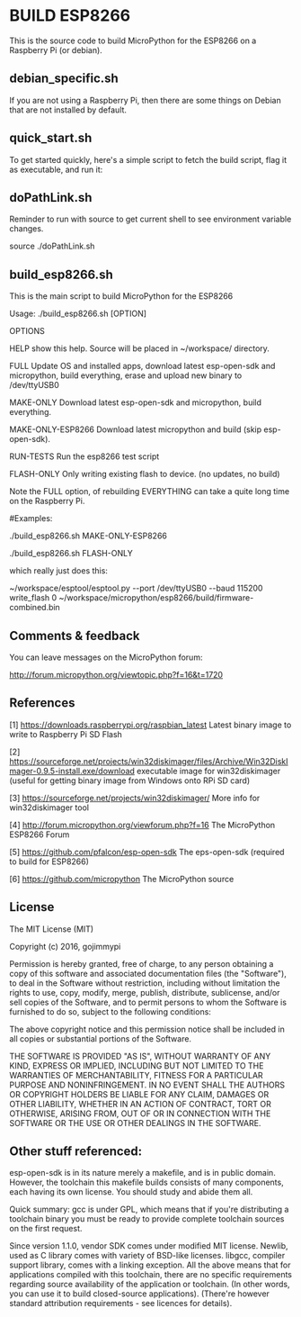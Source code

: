 # BUILD ESP8266
This is the source code to build MicroPython for the ESP8266 on a Raspberry Pi (or debian).

## debian_specific.sh  
If you are not using a Raspberry Pi, then there are some things on Debian that are not installed by default.

## quick_start.sh 
To get started quickly, here's a simple script to fetch the build script, flag it as executable, and run it:

## doPathLink.sh
Reminder to run with source to get current shell to see environment variable changes.

source ./doPathLink.sh

## build_esp8266.sh  
This is the main script to build MicroPython for the ESP8266

Usage:
./build_esp8266.sh [OPTION]

OPTIONS

  HELP
    show this help. Source will be placed in ~/workspace/ directory.

  FULL
     Update OS and installed apps, download latest esp-open-sdk and micropython, build everything, erase and upload new binary to /dev/ttyUSB0

  MAKE-ONLY
     Download latest esp-open-sdk and micropython, build everything.

  MAKE-ONLY-ESP8266
     Download latest micropython and build (skip esp-open-sdk).

  RUN-TESTS
     Run the esp8266 test script

  FLASH-ONLY
     Only writing existing flash to device. (no updates, no build)


Note the FULL option, of rebuilding EVERYTHING can take a quite long time on the Raspberry Pi.

#Examples:

./build_esp8266.sh MAKE-ONLY-ESP8266

./build_esp8266.sh FLASH-ONLY

which really just does this:

 ~/workspace/esptool/esptool.py --port /dev/ttyUSB0 --baud 115200 write_flash  0 ~/workspace/micropython/esp8266/build/firmware-combined.bin


## Comments & feedback
You can leave messages on the MicroPython forum:

http://forum.micropython.org/viewtopic.php?f=16&t=1720

## References

 [1] https://downloads.raspberrypi.org/raspbian_latest
     Latest binary image to write to Raspberry Pi SD Flash

 [2] https://sourceforge.net/projects/win32diskimager/files/Archive/Win32DiskImager-0.9.5-install.exe/download
     executable image for win32diskimager (useful for getting binary image from Windows onto RPi SD card)

 [3] https://sourceforge.net/projects/win32diskimager/
     More info for win32diskimager tool

 [4] http://forum.micropython.org/viewforum.php?f=16 
     The MicroPython ESP8266 Forum

 [5] https://github.com/pfalcon/esp-open-sdk 
     The eps-open-sdk  (required to build for ESP8266)

 [6] https://github.com/micropython 
     The MicroPython source


## License
The MIT License (MIT)

Copyright (c) 2016, gojimmypi

Permission is hereby granted, free of charge, to any person obtaining a copy
of this software and associated documentation files (the "Software"), to deal
in the Software without restriction, including without limitation the rights
to use, copy, modify, merge, publish, distribute, sublicense, and/or sell
copies of the Software, and to permit persons to whom the Software is
furnished to do so, subject to the following conditions:

The above copyright notice and this permission notice shall be included in
all copies or substantial portions of the Software.

THE SOFTWARE IS PROVIDED "AS IS", WITHOUT WARRANTY OF ANY KIND, EXPRESS OR
IMPLIED, INCLUDING BUT NOT LIMITED TO THE WARRANTIES OF MERCHANTABILITY,
FITNESS FOR A PARTICULAR PURPOSE AND NONINFRINGEMENT. IN NO EVENT SHALL THE
AUTHORS OR COPYRIGHT HOLDERS BE LIABLE FOR ANY CLAIM, DAMAGES OR OTHER
LIABILITY, WHETHER IN AN ACTION OF CONTRACT, TORT OR OTHERWISE, ARISING FROM,
OUT OF OR IN CONNECTION WITH THE SOFTWARE OR THE USE OR OTHER DEALINGS IN
THE SOFTWARE.


## Other stuff referenced:

esp-open-sdk is in its nature merely a makefile, and is in public domain. However, the toolchain this makefile builds consists of many components, each having its own license. You should study and abide them all.

Quick summary: gcc is under GPL, which means that if you're distributing a toolchain binary you must be ready to provide complete toolchain sources on the first request.

Since version 1.1.0, vendor SDK comes under modified MIT license. Newlib, used as C library comes with variety of BSD-like licenses. libgcc, compiler support library, comes with a linking exception. All the above means that for applications compiled with this toolchain, there are no specific requirements regarding source availability of the application or toolchain. (In other words, you can use it to build closed-source applications). (There're however standard attribution requirements - see licences for details).

